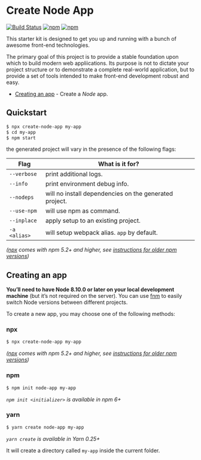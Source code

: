 # Create Node App

[![Build Status](https://github.com/Create-Node-App/create-node-app/workflows/Build/badge.svg)](https://github.com/Create-Node-App/create-node-app/commits/master)
[![npm](https://img.shields.io/npm/v/create-node-app.svg?maxAge=2592000?style=plastic)](https://www.npmjs.com/package/create-node-app)
[![npm](https://img.shields.io/npm/dm/create-node-app.svg?maxAge=2592000?style=plastic)](https://www.npmjs.com/package/create-node-app)

This starter kit is designed to get you up and running with a bunch of awesome front-end technologies.

The primary goal of this project is to provide a stable foundation upon which to build modern web appliications. Its purpose is not to dictate your project structure or to demonstrate a complete real-world application, but to provide a set of tools intended to make front-end development robust and easy.

- [Creating an app](#creating-an-app) - Create a _Node_ app.

## Quickstart

```sh
$ npx create-node-app my-app
$ cd my-app
$ npm start
```

the generated project will vary in the presence of the following flags:

| Flag         | What is it for?                                        |
| ------------ | ------------------------------------------------------ |
| `--verbose`  | print additional logs.                                 |
| `--info`     | print environment debug info.                          |
| `--nodeps`   | will no install dependencies on the generated project. |
| `--use-npm`  | will use npm as command.                               |
| `--inplace`  | apply setup to an existing project.                    |
| `-a <alias>` | will setup webpack alias. `app` by default.            |

_([npx](https://medium.com/@maybekatz/introducing-npx-an-npm-package-runner-55f7d4bd282b) comes with npm 5.2+ and higher, see [instructions for older npm versions](https://gist.github.com/gaearon/4064d3c23a77c74a3614c498a8bb1c5f))_

## Creating an app

**You’ll need to have Node 8.10.0 or later on your local development machine** (but it’s not required on the server). You can use [fnm](https://github.com/Schniz/fnm) to easily switch Node versions between different projects.

To create a new app, you may choose one of the following methods:

### npx

```sh
$ npx create-node-app my-app
```

_([npx](https://medium.com/@maybekatz/introducing-npx-an-npm-package-runner-55f7d4bd282b) comes with npm 5.2+ and higher, see [instructions for older npm versions](https://gist.github.com/gaearon/4064d3c23a77c74a3614c498a8bb1c5f))_

### npm

```sh
$ npm init node-app my-app
```

_`npm init <initializer>` is available in npm 6+_

### yarn

```sh
$ yarn create node-app my-app
```

_`yarn create` is available in Yarn 0.25+_

It will create a directory called `my-app` inside the current folder.
